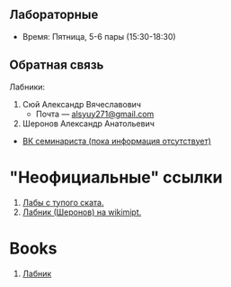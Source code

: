 ## Лабораторные
- Время: Пятница, 5-6 пары (15:30-18:30)

## Обратная связь
Лабники:
1. Сюй Александр Вячеславович
   - Почта –– alsyuy271@gmail.com
1. Шеронов Александр Анатольевич
- [ВК семинариста (пока информация отсутствует)]()

# "Неофициальные" ссылки
1. [Лабы с тупого ската.](https://drive.google.com/drive/folders/0B9SFeF7JBQulfjR4RGVxbWNuMWFOMzhaY19nQ1dUQlZITFQ0bzR0aUdobGpFc3p5aU5ETXc)  
2. [Лабник (Шеронов) на wikimipt.](http://wikimipt.org/wiki/%D0%A8%D0%B5%D1%80%D0%BE%D0%BD%D0%BE%D0%B2_%D0%90%D0%BB%D0%B5%D0%BA%D1%81%D0%B0%D0%BD%D0%B4%D1%80_%D0%90%D0%BD%D0%B0%D1%82%D0%BE%D0%BB%D1%8C%D0%B5%D0%B2%D0%B8%D1%87) 

# Books
1. [Лабник](https://drive.google.com/file/d/1wwd4yI-IOLtqkKMo5kKGrGO_QpUbW1zH/view?usp=sharing)
